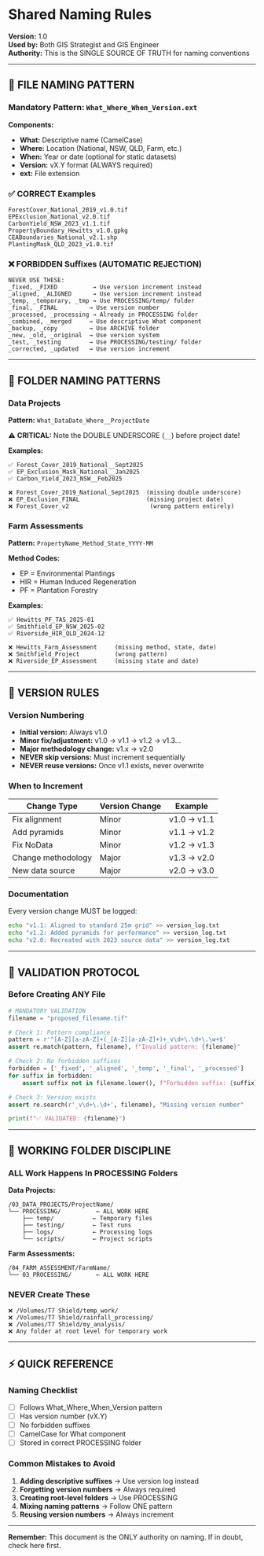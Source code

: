 # Shared Naming Rules
**Version:** 1.0  
**Used by:** Both GIS Strategist and GIS Engineer  
**Authority:** This is the SINGLE SOURCE OF TRUTH for naming conventions

---

## 📝 FILE NAMING PATTERN

### Mandatory Pattern: `What_Where_When_Version.ext`

**Components:**
- **What:** Descriptive name (CamelCase)
- **Where:** Location (National, NSW, QLD, Farm, etc.)
- **When:** Year or date (optional for static datasets)
- **Version:** vX.Y format (ALWAYS required)
- **ext:** File extension

### ✅ CORRECT Examples
```
ForestCover_National_2019_v1.0.tif
EPExclusion_National_v2.0.tif
CarbonYield_NSW_2023_v1.1.tif
PropertyBoundary_Hewitts_v1.0.gpkg
CEABoundaries_National_v2.1.shp
PlantingMask_QLD_2023_v1.0.tif
```

### ❌ FORBIDDEN Suffixes (AUTOMATIC REJECTION)
```
NEVER USE THESE:
_fixed, _FIXED          → Use version increment instead
_aligned, _ALIGNED      → Use version increment instead  
_temp, _temporary, _tmp → Use PROCESSING/temp/ folder
_final, _FINAL         → Use version number
_processed, _processing → Already in PROCESSING folder
_combined, _merged     → Use descriptive What component
_backup, _copy         → Use ARCHIVE folder
_new, _old, _original  → Use version system
_test, _testing        → Use PROCESSING/testing/ folder
_corrected, _updated   → Use version increment
```

---

## 📁 FOLDER NAMING PATTERNS

### Data Projects
**Pattern:** `What_DataDate_Where__ProjectDate`

⚠️ **CRITICAL:** Note the DOUBLE UNDERSCORE (`__`) before project date!

**Examples:**
```
✅ Forest_Cover_2019_National__Sept2025
✅ EP_Exclusion_Mask_National__Jan2025
✅ Carbon_Yield_2023_NSW__Feb2025

❌ Forest_Cover_2019_National_Sept2025  (missing double underscore)
❌ EP_Exclusion_FINAL                   (missing project date)
❌ Forest_Cover_v2                       (wrong pattern entirely)
```

### Farm Assessments
**Pattern:** `PropertyName_Method_State_YYYY-MM`

**Method Codes:**
- EP = Environmental Plantings
- HIR = Human Induced Regeneration
- PF = Plantation Forestry

**Examples:**
```
✅ Hewitts_PF_TAS_2025-01
✅ Smithfield_EP_NSW_2025-02
✅ Riverside_HIR_QLD_2024-12

❌ Hewitts_Farm_Assessment     (missing method, state, date)
❌ Smithfield_Project          (wrong pattern)
❌ Riverside_EP_Assessment     (missing state and date)
```

---

## 🔢 VERSION RULES

### Version Numbering
- **Initial version:** Always v1.0
- **Minor fix/adjustment:** v1.0 → v1.1 → v1.2 → v1.3...
- **Major methodology change:** v1.x → v2.0
- **NEVER skip versions:** Must increment sequentially
- **NEVER reuse versions:** Once v1.1 exists, never overwrite

### When to Increment
| Change Type | Version Change | Example |
|------------|---------------|---------|
| Fix alignment | Minor | v1.0 → v1.1 |
| Add pyramids | Minor | v1.1 → v1.2 |
| Fix NoData | Minor | v1.2 → v1.3 |
| Change methodology | Major | v1.3 → v2.0 |
| New data source | Major | v2.0 → v3.0 |

### Documentation
Every version change MUST be logged:
```bash
echo "v1.1: Aligned to standard 25m grid" >> version_log.txt
echo "v1.2: Added pyramids for performance" >> version_log.txt
echo "v2.0: Recreated with 2023 source data" >> version_log.txt
```

---

## 🚫 VALIDATION PROTOCOL

### Before Creating ANY File
```python
# MANDATORY VALIDATION
filename = "proposed_filename.tif"

# Check 1: Pattern compliance
pattern = r'^[A-Z][a-zA-Z]+(_[A-Z][a-zA-Z]+)+_v\d+\.\d+\.\w+$'
assert re.match(pattern, filename), f"Invalid pattern: {filename}"

# Check 2: No forbidden suffixes
forbidden = ['_fixed', '_aligned', '_temp', '_final', '_processed']
for suffix in forbidden:
    assert suffix not in filename.lower(), f"Forbidden suffix: {suffix}"

# Check 3: Version exists
assert re.search(r'_v\d+\.\d+', filename), "Missing version number"

print(f"✅ VALIDATED: {filename}")
```

---

## 📂 WORKING FOLDER DISCIPLINE

### ALL Work Happens In PROCESSING Folders

**Data Projects:**
```
/03_DATA_PROJECTS/ProjectName/
└── PROCESSING/          ← ALL WORK HERE
    ├── temp/           ← Temporary files
    ├── testing/        ← Test runs
    ├── logs/           ← Processing logs
    └── scripts/        ← Project scripts
```

**Farm Assessments:**
```
/04_FARM_ASSESSMENT/FarmName/
└── 03_PROCESSING/       ← ALL WORK HERE
```

### NEVER Create These
```
❌ /Volumes/T7 Shield/temp_work/
❌ /Volumes/T7 Shield/rainfall_processing/
❌ /Volumes/T7 Shield/my_analysis/
❌ Any folder at root level for temporary work
```

---

## ⚡ QUICK REFERENCE

### Naming Checklist
- [ ] Follows What_Where_When_Version pattern
- [ ] Has version number (vX.Y)
- [ ] No forbidden suffixes
- [ ] CamelCase for What component
- [ ] Stored in correct PROCESSING folder

### Common Mistakes to Avoid
1. **Adding descriptive suffixes** → Use version log instead
2. **Forgetting version numbers** → Always required
3. **Creating root-level folders** → Use PROCESSING
4. **Mixing naming patterns** → Follow ONE pattern
5. **Reusing version numbers** → Always increment

---

**Remember:** This document is the ONLY authority on naming. If in doubt, check here first.